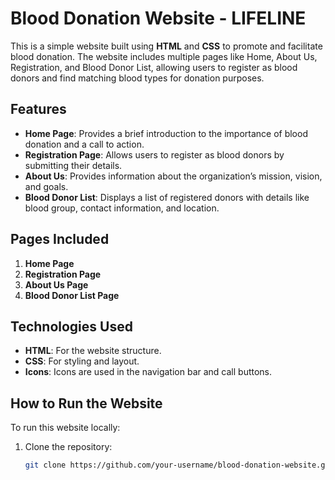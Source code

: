 # Blood Donation Website - LIFELINE

This is a simple website built using **HTML** and **CSS** to promote and facilitate blood donation. The website includes multiple pages like Home, About Us, Registration, and Blood Donor List, allowing users to register as blood donors and find matching blood types for donation purposes.

## Features
- **Home Page**: Provides a brief introduction to the importance of blood donation and a call to action.
- **Registration Page**: Allows users to register as blood donors by submitting their details.
- **About Us**: Provides information about the organization’s mission, vision, and goals.
- **Blood Donor List**: Displays a list of registered donors with details like blood group, contact information, and location.

## Pages Included
1. **Home Page**
2. **Registration Page**
3. **About Us Page**
4. **Blood Donor List Page**

## Technologies Used
- **HTML**: For the website structure.
- **CSS**: For styling and layout.
- **Icons**: Icons are used in the navigation bar and call buttons.
  
## How to Run the Website
To run this website locally:

1. Clone the repository:
   ```bash
   git clone https://github.com/your-username/blood-donation-website.git
